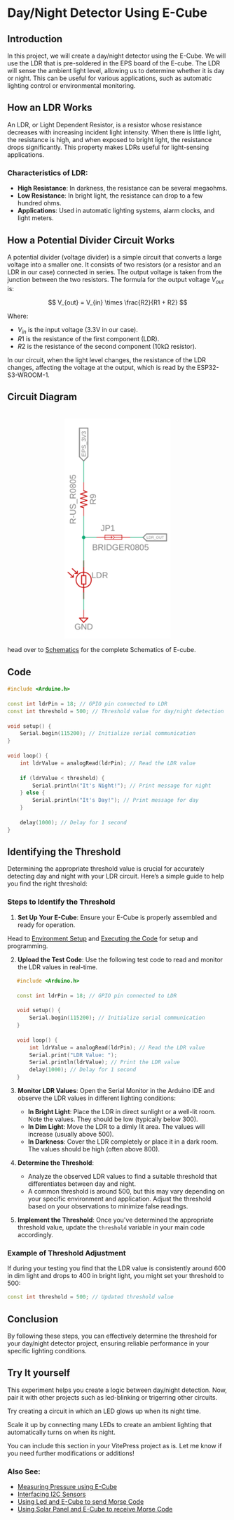 # Day/Night Detector Using E-Cube

## Introduction

In this project, we will create a day/night detector using the E-Cube. We will use the LDR that is pre-soldered in the EPS board of the E-cube. The LDR will sense the ambient light level, allowing us to determine whether it is day or night. This can be useful for various applications, such as automatic lighting control or environmental monitoring.

## How an LDR Works

An LDR, or Light Dependent Resistor, is a resistor whose resistance decreases with increasing incident light intensity. When there is little light, the resistance is high, and when exposed to bright light, the resistance drops significantly. This property makes LDRs useful for light-sensing applications.

### Characteristics of LDR:
- **High Resistance**: In darkness, the resistance can be several megaohms.
- **Low Resistance**: In bright light, the resistance can drop to a few hundred ohms.
- **Applications**: Used in automatic lighting systems, alarm clocks, and light meters.

## How a Potential Divider Circuit Works

A potential divider (voltage divider) is a simple circuit that converts a large voltage into a smaller one. It consists of two resistors (or a resistor and an LDR in our case) connected in series. The output voltage is taken from the junction between the two resistors. The formula for the output voltage $V_{out}$ is:

$$
V_{out} = V_{in} \times \frac{R2}{R1 + R2}
$$

Where:
- $V_{in}$ is the input voltage (3.3V in our case).
- $R1$ is the resistance of the first component (LDR).
- $R2$ is the resistance of the second component (10kΩ resistor).

In our circuit, when the light level changes, the resistance of the LDR changes, affecting the voltage at the output, which is read by the ESP32-S3-WROOM-1.

## Circuit Diagram
<div style="text-align: center;"><img src="/public/ldr.png" title="ECube render" style="max-width: 80%; height: 500px; width: auto; margin-top: 20px;" /></div>

head over to [Schematics](schematics.md) for the complete Schematics of E-cube.

## Code

```cpp
#include <Arduino.h>

const int ldrPin = 18; // GPIO pin connected to LDR
const int threshold = 500; // Threshold value for day/night detection

void setup() {
    Serial.begin(115200); // Initialize serial communication
}

void loop() {
    int ldrValue = analogRead(ldrPin); // Read the LDR value

    if (ldrValue < threshold) {
        Serial.println("It's Night!"); // Print message for night
    } else {
        Serial.println("It's Day!"); // Print message for day
    }

    delay(1000); // Delay for 1 second
}
```

## Identifying the Threshold

Determining the appropriate threshold value is crucial for accurately detecting day and night with your LDR circuit. Here’s a simple guide to help you find the right threshold:

### Steps to Identify the Threshold

1. **Set Up Your E-Cube**: Ensure your E-Cube is properly assembled and ready for operation. 

Head to [Environment Setup](/en/operationguide/environmentsetup.md) and [Executing the Code](/en/operationguide/executingthecode.md) for setup and programming.

2. **Upload the Test Code**: Use the following test code to read and monitor the LDR values in real-time.

```cpp
   #include <Arduino.h>

   const int ldrPin = 18; // GPIO pin connected to LDR

   void setup() {
       Serial.begin(115200); // Initialize serial communication
   }

   void loop() {
       int ldrValue = analogRead(ldrPin); // Read the LDR value
       Serial.print("LDR Value: ");
       Serial.println(ldrValue); // Print the LDR value
       delay(1000); // Delay for 1 second
   }
```


3. **Monitor LDR Values**: Open the Serial Monitor in the Arduino IDE and observe the LDR values in different lighting conditions:
   - **In Bright Light**: Place the LDR in direct sunlight or a well-lit room. Note the values. They should be low (typically below 300).
   - **In Dim Light**: Move the LDR to a dimly lit area. The values will increase (usually above 500).
   - **In Darkness**: Cover the LDR completely or place it in a dark room. The values should be high (often above 800).

4. **Determine the Threshold**: 
   - Analyze the observed LDR values to find a suitable threshold that differentiates between day and night.
   - A common threshold is around 500, but this may vary depending on your specific environment and application. Adjust the threshold based on your observations to minimize false readings.

5. **Implement the Threshold**: Once you've determined the appropriate threshold value, update the `threshold` variable in your main code accordingly.

### Example of Threshold Adjustment

If during your testing you find that the LDR value is consistently around 600 in dim light and drops to 400 in bright light, you might set your threshold to 500:

```cpp
const int threshold = 500; // Updated threshold value
```
## Conclusion

By following these steps, you can effectively determine the threshold for your day/night detector project, ensuring reliable performance in your specific lighting conditions.

## Try It yourself

This experiment helps you create a logic between day/night detection. Now, pair it with other projects such as led-blinking or trigerring other circuits. 

Try creating a circuit in which an LED glows up when its night time. 

Scale it up by connecting many LEDs to create an ambient lighting that automatically turns on when its night. 

You can include this section in your VitePress project as is. Let me know if you need further modifications or additions!

### **Also See:**
- [Measuring Pressure using E-Cube](/en/experiments/gpiosensor/pressure_values.md)
- [Interfacing I2C Sensors](/en/experiments/gpiosensor/i2c_communication.md)  
- [Using Led and E-Cube to send Morse Code](/en/experiments/morsecodenlight/morse_led_transmitter)
- [Using Solar Panel and E-Cube to receive Morse Code](/en/experiments/morsecodenlight/morse_ldr_decoder)
